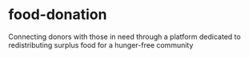 # food-donation
Connecting donors with those in need through a platform dedicated to redistributing surplus food for a hunger-free community
